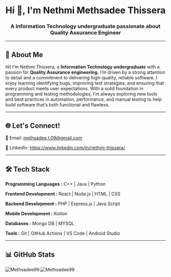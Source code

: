 <h1 align="center">Hi 👋, I'm Nethmi Methsadee Thissera</h1>
<h3 align="center">A Information Technology undergraduate passionate about Quality Assurance Engineer</h3>

---

## 🌟 About Me
<p>Hi! I'm Nethmi Thissera, a <strong>Information Technology undergraduate</strong>  with a passion for <strong>Quality Assurance engineering.</strong> I’m driven by a strong attention to detail and a commitment to delivering high-quality, reliable software. I enjoy learning identifying bugs, improving test strategies, and ensuring that every product meets user expectations. With a solid foundation in programming and testing methodologies, I’m always exploring new tools and best practices in automation, performance, and manual testing to help build software that’s both functional and flawless.</p>

---

 ## 🌐 Let's Connect!
📧 Email: methsadee.t.09@gmail.com

🔗 LinkedIn: https://www.linkedin.com/in/nethmi-thissera/

---

## 🛠️ Tech Stack
<strong>Programming Languages :</strong>  C++ | Java | Python 

<strong>Frontend Development :</strong>  React | Node.js | HTML | CSS

<strong>Backend Development :</strong>  PHP | Express.js | Java Script

<strong>Mobile Development :</strong>  Kotlon

<strong>Databases :</strong>  Mongo DB | MYSQL

<strong>Tools :</strong>  Git | GitHub Actions | VS Code | Android Studio

---

 ## 📊 GitHub Stats

<p>
  <a href="https://github.com/Methsadee99">
  <img align="left" src="https://github-readme-stats.vercel.app/api?username=methsadee99&show_icons=true&locale=en&bg_color=000000&text_color=ffffff&icon_color=ff69b4" alt="Methsadee99" />
</p
  
<p>
  <a href="https://github.com/Methsadee99">
  <img align="left" src="https://github-readme-stats.vercel.app/api/top-langs?username=methsadee99&show_icons=true&locale=en&layout=compact&bg_color=000000&text_color=ffffff&icon_color=ff69b4" alt="Methsadee99" /></p>

